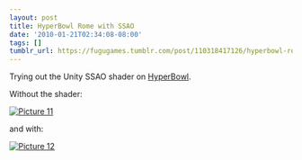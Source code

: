 ```yaml
---
layout: post
title: HyperBowl Rome with SSAO
date: '2010-01-21T02:34:08-08:00'
tags: []
tumblr_url: https://fugugames.tumblr.com/post/110318417126/hyperbowl-rome-with-ssao
---
```

Trying out the Unity SSAO shader on [HyperBowl](http://hyperbowl3d.com/).

Without the shader:

[![](http://itshardtofondlepenguins.com/wp-content/uploads/2010/01/Picture-11.png "Picture 11")](http://itshardtofondlepenguins.com/wp-content/uploads/2010/01/Picture-11.png)

and with:

[![](http://itshardtofondlepenguins.com/wp-content/uploads/2010/01/Picture-12.png "Picture 12")](http://itshardtofondlepenguins.com/wp-content/uploads/2010/01/Picture-12.png)

